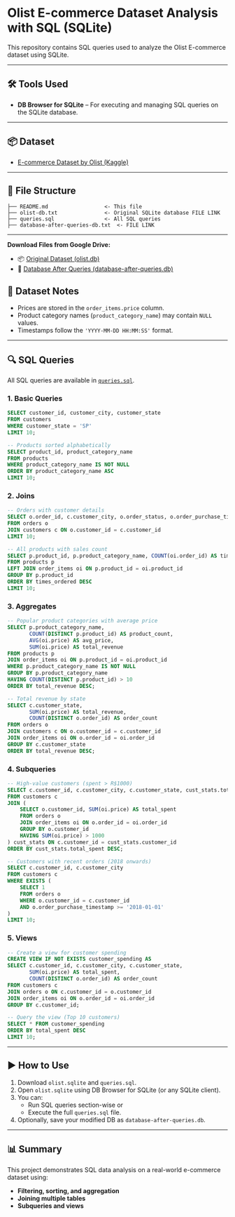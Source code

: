 # Olist E-commerce Dataset Analysis with SQL (SQLite)

This repository contains SQL queries used to analyze the Olist E-commerce dataset using SQLite.

---

## 🛠 Tools Used

- **DB Browser for SQLite** – For executing and managing SQL queries on the SQLite database.

---

## 📦 Dataset

- [E-commerce Dataset by Olist (Kaggle)](https://www.kaggle.com/datasets/terencicp/e-commerce-dataset-by-olist-as-an-sqlite-database)

---

## 📁 File Structure

```
├── README.md                  <- This file  
├── olist-db.txt               <- Original SQLite database FILE LINK
├── queries.sql                <- All SQL queries  
├── database-after-queries-db.txt  <- FILE LINK
```

---

**Download Files from Google Drive:**

- 📦 [Original Dataset (olist.db)](https://drive.google.com/file/d/12JLuIvlEgNbNCD94-IRGdgSqiNL9Y2YU/view?usp=drive_link)
- 💾 [Database After Queries (database-after-queries.db)](https://drive.google.com/file/d/1g7Z9gAMTJVEzZdFwL2prWIbiSLfDky4Y/view?usp=drive_link)


## 📝 Dataset Notes

- Prices are stored in the `order_items.price` column.
- Product category names (`product_category_name`) may contain `NULL` values.
- Timestamps follow the `'YYYY-MM-DD HH:MM:SS'` format.

---

## 🔍 SQL Queries

All SQL queries are available in [`queries.sql`](queries.sql).

### 1. Basic Queries

```sql
SELECT customer_id, customer_city, customer_state
FROM customers
WHERE customer_state = 'SP'
LIMIT 10;

-- Products sorted alphabetically
SELECT product_id, product_category_name
FROM products
WHERE product_category_name IS NOT NULL
ORDER BY product_category_name ASC
LIMIT 10;
```

### 2. Joins

```sql
-- Orders with customer details
SELECT o.order_id, c.customer_city, o.order_status, o.order_purchase_timestamp
FROM orders o
JOIN customers c ON o.customer_id = c.customer_id
LIMIT 10;

-- All products with sales count
SELECT p.product_id, p.product_category_name, COUNT(oi.order_id) AS times_ordered
FROM products p
LEFT JOIN order_items oi ON p.product_id = oi.product_id
GROUP BY p.product_id
ORDER BY times_ordered DESC
LIMIT 10;
```

### 3. Aggregates

```sql
-- Popular product categories with average price
SELECT p.product_category_name,
       COUNT(DISTINCT p.product_id) AS product_count,
       AVG(oi.price) AS avg_price,
       SUM(oi.price) AS total_revenue
FROM products p
JOIN order_items oi ON p.product_id = oi.product_id
WHERE p.product_category_name IS NOT NULL
GROUP BY p.product_category_name
HAVING COUNT(DISTINCT p.product_id) > 10
ORDER BY total_revenue DESC;

-- Total revenue by state
SELECT c.customer_state,
       SUM(oi.price) AS total_revenue,
       COUNT(DISTINCT o.order_id) AS order_count
FROM orders o
JOIN customers c ON o.customer_id = c.customer_id
JOIN order_items oi ON o.order_id = oi.order_id
GROUP BY c.customer_state
ORDER BY total_revenue DESC;
```

### 4. Subqueries

```sql
-- High-value customers (spent > R$1000)
SELECT c.customer_id, c.customer_city, c.customer_state, cust_stats.total_spent
FROM customers c
JOIN (
    SELECT o.customer_id, SUM(oi.price) AS total_spent
    FROM orders o
    JOIN order_items oi ON o.order_id = oi.order_id
    GROUP BY o.customer_id
    HAVING SUM(oi.price) > 1000
) cust_stats ON c.customer_id = cust_stats.customer_id
ORDER BY cust_stats.total_spent DESC;

-- Customers with recent orders (2018 onwards)
SELECT c.customer_id, c.customer_city
FROM customers c
WHERE EXISTS (
    SELECT 1
    FROM orders o
    WHERE o.customer_id = c.customer_id
    AND o.order_purchase_timestamp >= '2018-01-01'
)
LIMIT 10;
```

### 5. Views

```sql
-- Create a view for customer spending
CREATE VIEW IF NOT EXISTS customer_spending AS
SELECT c.customer_id, c.customer_city, c.customer_state,
       SUM(oi.price) AS total_spent,
       COUNT(DISTINCT o.order_id) AS order_count
FROM customers c
JOIN orders o ON c.customer_id = o.customer_id
JOIN order_items oi ON o.order_id = oi.order_id
GROUP BY c.customer_id;

-- Query the view (Top 10 customers)
SELECT * FROM customer_spending
ORDER BY total_spent DESC
LIMIT 10;
```


---

## ▶️ How to Use

1. Download `olist.sqlite` and `queries.sql`.
2. Open `olist.sqlite` using DB Browser for SQLite (or any SQLite client).
3. You can:
   - Run SQL queries section-wise  or
   - Execute the full `queries.sql` file.
4. Optionally, save your modified DB as `database-after-queries.db`.

---

## 📊 Summary

This project demonstrates SQL data analysis on a real-world e-commerce dataset using:

- **Filtering, sorting, and aggregation**
- **Joining multiple tables**
- **Subqueries and views**




